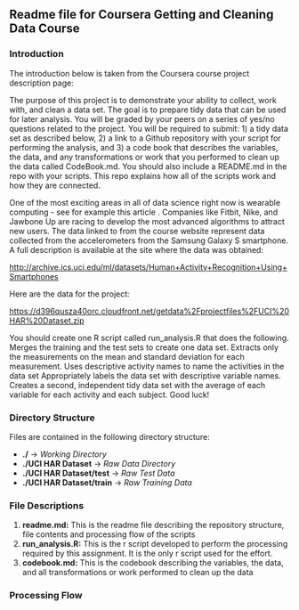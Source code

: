 ## Readme file for Coursera Getting and Cleaning Data Course

### Introduction

The introduction below is taken from the Coursera course project description page: 

>
The purpose of this project is to demonstrate your ability to collect, work with, and clean a data set. The goal is to prepare tidy data that can be used for later analysis. You will be graded by your peers on a series of yes/no questions related to the project. You will be required to submit: 1) a tidy data set as described below, 2) a link to a Github repository with your script for performing the analysis, and 3) a code book that describes the variables, the data, and any transformations or work that you performed to clean up the data called CodeBook.md. You should also include a README.md in the repo with your scripts. This repo explains how all of the scripts work and how they are connected.  
>
One of the most exciting areas in all of data science right now is wearable computing - see for example this article . Companies like Fitbit, Nike, and Jawbone Up are racing to develop the most advanced algorithms to attract new users. The data linked to from the course website represent data collected from the accelerometers from the Samsung Galaxy S smartphone. A full description is available at the site where the data was obtained: 
>
>
http://archive.ics.uci.edu/ml/datasets/Human+Activity+Recognition+Using+Smartphones
>
>
Here are the data for the project: 
>
>
https://d396qusza40orc.cloudfront.net/getdata%2Fprojectfiles%2FUCI%20HAR%20Dataset.zip
>
>
You should create one R script called run_analysis.R that does the following. 
Merges the training and the test sets to create one data set.
Extracts only the measurements on the mean and standard deviation for each measurement. 
Uses descriptive activity names to name the activities in the data set
Appropriately labels the data set with descriptive variable names. 
Creates a second, independent tidy data set with the average of each variable for each activity and each subject. 
Good luck!



### Directory Structure
Files are contained in the following directory structure:

* **./**   -> *Working Directory*
* **./UCI HAR Dataset**  -> *Raw Data Directory*
* **./UCI HAR Dataset/test** -> *Raw Test Data*
* **./UCI HAR Dataset/train** -> *Raw Training Data*



### File Descriptions
1. **readme.md:** This is the readme file describing the repository structure, file contents and processing flow of the scripts
2. **run_analysis.R:** This is the r script developed to perform the processing required by this assignment.  It is the only r script used for the effort.
3. **codebook.md:** This is the codebook describing the variables, the data, and all transformations or work performed to clean up the data


### Processing Flow